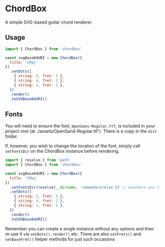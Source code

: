 # ChordBox

A simple SVG-based guitar chord renderer.

## Usage

```js
import { ChordBox } from 'chordbox'

const svgBase64URI = new ChordBox({
  title: 'CMaj'
})
  .setDots([
    { string: 5, fret: 3 },
    { string: 4, fret: 2 },
    { string: 2, fret: 1 },
  ])
  .render()
  .toSVGBase64URI()
```

## Fonts

You will need to ensure the font, `OpenSans-Regular.ttf`, is included in your project root (at ./assets/OpenSand-Regular.ttf'). There is a copy in the `dist` folder.

If, however, you wish to change the location of the font, simply call `setFontsDir` on the ChordBox instance before rendering.

```js
import { resolve } from 'path'
import { ChordBox } from 'chordbox'

const svgBase64URI = new ChordBox({
  title: 'CMaj'
})
  .setFontsDir(resolve(__dirname, 'somewhere/else')) // anywhere you like
  .setDots([
    { string: 5, fret: 3 },
    { string: 4, fret: 2 },
    { string: 2, fret: 1 },
  ])
  .render()
  .toSVGBase64URI()
```

Remember you can create a single instance without any options and then re-use it via `setDots().render()` etc. There are also `setFrets()` and `setBaseFret()` helper methods for just such occasions